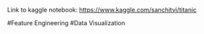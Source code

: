 Link to kaggle notebook:
https://www.kaggle.com/sanchitvj/titanic

#Feature Engineering
#Data Visualization
